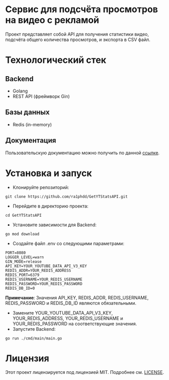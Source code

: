 # Сервис для подсчёта просмотров на видео с рекламой
Проект представляет собой API для получения статистики видео, подсчёта общего количества просмотров, и экспорта в CSV файл.

# Технологический стек
## Backend
- Golang
- REST API (фреймворк Gin)
## Базы данных
- Redis (in-memory)

## Документация
Пользовательскую документацию можно получить по данной [ссылке](https://ra1phdd.github.io/GetYTStatsAPI/).

# Установка и запуск
- Клонируйте репозиторий:
```
git clone https://github.com/ra1phdd/GetYTStatsAPI.git
```
- Перейдите в директорию проекта:
```
cd GetYTStatsAPI
```
- Установите зависимости для Backend:
```
go mod download
```
- Создайте файл .env со следующими параметрами:
```
PORT=8080
LOGGER_LEVEL=warn
GIN_MODE=release
API_KEY=YOUR_YOUTUBE_DATA_API_V3_KEY
REDIS_ADDR=YOUR_REDIS_ADDRESS
REDIS_PORT=6379
REDIS_USERNAME=YOUR_REDIS_USERNAME
REDIS_PASSWORD=YOUR_REDIS_PASSWORD
REDIS_DB_ID=0
```
**Примечание**: Значения API_KEY, REDIS_ADDR, REDIS_USERNAME, REDIS_PASSWORD и REDIS_DB_ID являются обязательными.

- Замените YOUR_YOUTUBE_DATA_API_V3_KEY, YOUR_REDIS_ADDRESS, YOUR_REDIS_USERNAME и YOUR_REDIS_PASSWORD на соответствующие значения.
- Запустите Backend:
```
go run ./cmd/main/main.go
```

# Лицензия
Этот проект лицензируется под лицензией MIT. Подробнее см. [LICENSE](https://github.com/ra1phdd/GetYTStatsAPI/blob/main/LICENSE).